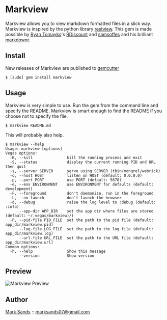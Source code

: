 Markview
========

Markview allows you to view markdown formatted files in a slick way. Markview is
inspired by the python library [restview](http://mg.pov.lt/restview/). This gem
is made possible by [Ryan Tomayko](http://github.com/rtomayko)'s [RDiscount](http://github.com/rtomayko/rdiscount) and
[samsoffes](http://github.com/samsoffes) and his brilliant [markdownr](http://github.com/samsoffes/markdownr.com).

Install
-------

New releases of Markview are published to [gemcutter](http://gemcutter.org/gems/markview)

	$ [sudo] gem install markview

Usage
-----

Markview is very simple to use. Run the gem from the command line and specify
the README. Markview is smart enough to find the README if you choose not to
specify the file.

	$ markview README.md
	
This will probably also help.

	$ markview --help
	Usage: markview [options]
	Vegas options:
	  -K, --kill               kill the running process and exit
	  -S, --status             display the current running PID and URL then quit
	  -s, --server SERVER      serve using SERVER (thin/mongrel/webrick)
	  -o, --host HOST          listen on HOST (default: 0.0.0.0)
	  -p, --port PORT          use PORT (default: 5678)
	  -e, --env ENVIRONMENT    use ENVIRONMENT for defaults (default: development)
	  -F, --foreground         don't daemonize, run in the foreground
	  -L, --no-launch          don't launch the browser
	  -d, --debug              raise the log level to :debug (default: :info)
	      --app-dir APP_DIR    set the app dir where files are stored (default: ~/.vegas/markview)/)
	  -P, --pid-file PID_FILE  set the path to the pid file (default: app_dir/markview.pid)
	      --log-file LOG_FILE  set the path to the log file (default: app_dir/markview.log)
	      --url-file URL_FILE  set the path to the URL file (default: app_dir/markview.url)
	Common options:
	  -h, --help               Show this message
	      --version            Show version
	
Preview
-------

![Markview Preview](http://img.skitch.com/20100225-gt6h7nqqt281hhx4d1qstu7cqm.png)
	
Author
------

[Mark Sands](http://github.com/marksands) :: marksands07@gmail.com
